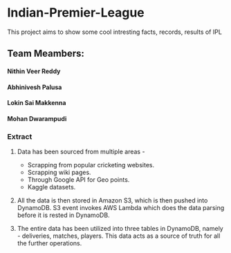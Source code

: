 # Indian-Premier-League
This project aims to show some cool intresting facts, records, results of IPL



## Team Meambers: <br/>
#### Nithin Veer Reddy<br/>
#### Abhinivesh Palusa<br/>
#### Lokin Sai Makkenna<br/>
#### Mohan Dwarampudi<br/>

### Extract

1.  Data has been sourced from multiple areas -
    -   Scrapping from popular cricketing websites.
    -   Scrapping wiki pages.
    -   Through Google API for Geo points.
    -   Kaggle datasets.
    
2.  All the data is then stored in Amazon S3, which is then pushed into DynamoDB. S3 event invokes AWS Lambda which does the    data parsing before it is rested in DynamoDB.  

3.  The entire data has been utilized into three tables in DynamoDB, namely - deliveries, matches, players. This data acts as a source of truth for all the further operations.

